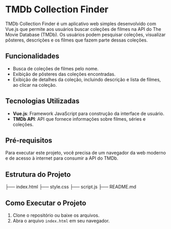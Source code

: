 # TMDb Collection Finder

TMDb Collection Finder é um aplicativo web simples desenvolvido com Vue.js que permite aos usuários buscar coleções de filmes na API do The Movie Database (TMDb). Os usuários podem pesquisar coleções, visualizar pôsteres, descrições e os filmes que fazem parte dessas coleções.

## Funcionalidades
- Busca de coleções de filmes pelo nome.
- Exibição de pôsteres das coleções encontradas.
- Exibição de detalhes da coleção, incluindo descrição e lista de filmes, ao clicar na coleção.

## Tecnologias Utilizadas
- **Vue.js**: Framework JavaScript para construção da interface de usuário.
- **TMDb API**: API que fornece informações sobre filmes, séries e coleções.

## Pré-requisitos
Para executar este projeto, você precisa de um navegador da web moderno e de acesso à internet para consumir a API do TMDb.

## Estrutura do Projeto

├── index.html
├── style.css
├── script.js
├── README.md

## Como Executar o Projeto
1. Clone o repositório ou baixe os arquivos.
2. Abra o arquivo `index.html` em seu navegador.